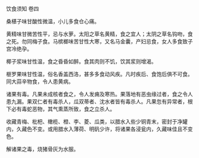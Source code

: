 饮食须知 卷四

桑椹子味甘酸性微温，小儿多食仓心痛。

黄精味甘微苦性平，忌与水萝。太阳之草名黄精，食之宜人；太阴之草名钩吻，食之死。勿同梅子食。马槟榔味苦甘性大寒，又名马金囊，产妇忌食，女人多食致子宫冷绝孕。

椰子浆味甘性温，食之昏昏如醉。食其肉则不饥，饮其浆则增渴。

榧罗果味甘性温，俗名香盖西洛，甚多多食动风疾。凡时疾后、食饱后俱不可食。同大蒜辛物食，令人患黄病。

诸果有毒。凡果未成核者食之，令人发痈及寒热。果落地有恶虫缘过者，食之令人患九漏。果双仁者有毒杀人，瓜双蒂者、沈水者皆有毒杀人。凡果忽有异常者，根下必有毒蛇恶物，其气熏蒸所致，食之立杀人。

收藏青梅、枇杷、橄榄、橙、李、菱、瓜类，以腊水入些少铜青末，密封于净罐内，久藏色不变。或用腊水入薄荷、明矾少许，将诸果各浸瓮内，久藏味佳且不变色。

解诸果之毒，烧猪骨灰为水服。